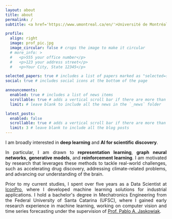 ```yaml
---
layout: about
title: about
permalink: /
subtitle: <a href='https://www.umontreal.ca/en/'>Université de Montréal</a>, MSc Computer Science (Incoming Student)

profile:
  align: right
  image: prof_pic.jpg
  image_circular: false # crops the image to make it circular
  # more_info: >
  #   <p>555 your office number</p>
  #   <p>123 your address street</p>
  #   <p>Your City, State 12345</p>

selected_papers: true # includes a list of papers marked as "selected={true}"
social: true # includes social icons at the bottom of the page

announcements:
  enabled: true # includes a list of news items
  scrollable: true # adds a vertical scroll bar if there are more than 3 news items
  limit: # leave blank to include all the news in the `_news` folder

latest_posts:
  enabled: false
  scrollable: true # adds a vertical scroll bar if there are more than 3 new posts items
  limit: 3 # leave blank to include all the blog posts
---
```


<p style="text-align: justify;">
I am broadly interested in <b>deep learning</b> and <b>AI for scientific discovery</b>.
</p>

<p style="text-align: justify;">
In particular, I am drawn to <b>representation learning</b>, <b>graph neural networks</b>, <b>generative models</b>, and <b>reinforcement learning</b>. I am motivated by research that leverages these methods to tackle real-world challenges, such as accelerating drug discovery, addressing climate-related problems, and advancing our understanding of the brain.
</p>

<p style="text-align: justify;">
Prior to my current studies, I spent over five years as a Data Scientist at <a href="https://iconpro.com/en/">IconPro</a>, where I developed machine learning solutions for industrial applications. I hold a bachelor's degree in Mechatronics Engineering from the Federal University of Santa Catarina (UFSC), where I gained early research experience in machine learning, working on computer vision and time series forecasting under the supervision of <a href="https://pajaskowiak.github.io/">Prof. Pablo A. Jaskowiak</a>.
</p>
